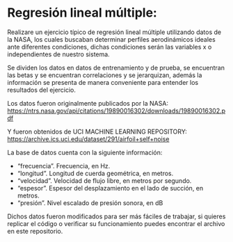 # Regresión lineal múltiple:  

Realizare un ejercicio típico de regresión lineal múltiple utilizando datos de la NASA, los cuales buscaban determinar perfiles aerodinámicos ideales ante diferentes condiciones, dichas condiciones serán las variables x o independientes de nuestro sistema.  

Se dividen los datos en datos de entrenamiento y de prueba, se encuentran las betas y se encuentran correlaciones y se jerarquizan, además la información se presenta de manera conveniente para entender los resultados del ejercicio.  

Los datos fueron originalmente publicados por la NASA:  
https://ntrs.nasa.gov/api/citations/19890016302/downloads/19890016302.pdf  

Y fueron obtenidos de UCI MACHINE LEARNING REPOSITORY:  
https://archive.ics.uci.edu/dataset/291/airfoil+self+noise   

La base de datos cuenta con la siguiente información:   
* “frecuencia”. Frecuencia, en Hz.   
* “longitud”. Longitud de cuerda geométrica, en metros.  
* “velocidad”. Velocidad de flujo libre, en metros por segundo.  
* “espesor”. Espesor del desplazamiento en el lado de succión, en metros.  
* “presión”. Nivel escalado de presión sonora, en dB  

Dichos datos fueron modificados para ser más fáciles de trabajar, si quieres replicar el código o verificar su funcionamiento puedes encontrar el archivo en este repositorio.  
